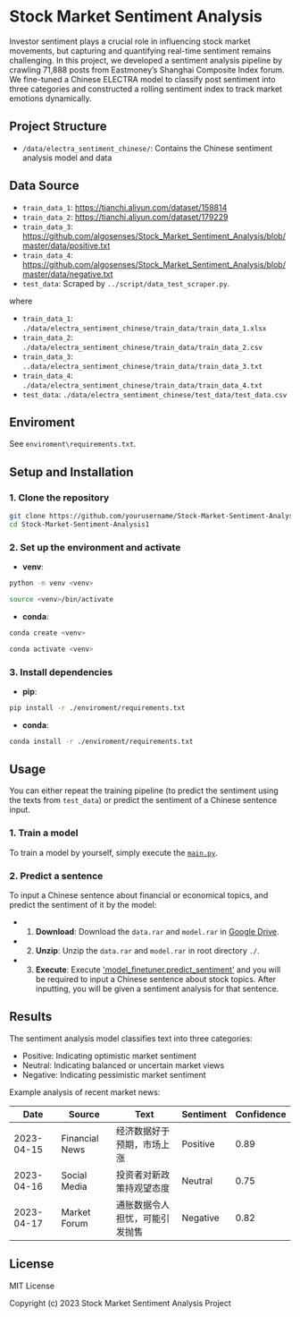 # Stock Market Sentiment Analysis

Investor sentiment plays a crucial role in influencing stock market movements, but capturing and quantifying real-time sentiment remains challenging. In this project, we developed a sentiment analysis pipeline by crawling 71,888 posts from Eastmoney’s Shanghai Composite Index forum. We fine-tuned a Chinese ELECTRA model to classify post sentiment into three categories and constructed a rolling sentiment index to track market emotions dynamically.

## Project Structure

- `/data/electra_sentiment_chinese/`: Contains the Chinese sentiment analysis model and data

## Data Source

- `train_data_1`: https://tianchi.aliyun.com/dataset/158814
- `train_data_2`: https://tianchi.aliyun.com/dataset/179229
- `train_data_3`: https://github.com/algosenses/Stock_Market_Sentiment_Analysis/blob/master/data/positive.txt
- `train_data_4`: https://github.com/algosenses/Stock_Market_Sentiment_Analysis/blob/master/data/negative.txt
- `test_data`: Scraped by `../script/data_test_scraper.py`.


where

- `train_data_1`: `./data/electra_sentiment_chinese/train_data/train_data_1.xlsx`
- `train_data_2`: `./data/electra_sentiment_chinese/train_data/train_data_2.csv`
- `train_data_3`: `..data/electra_sentiment_chinese/train_data/train_data_3.txt`
- `train_data_4`: `./data/electra_sentiment_chinese/train_data/train_data_4.txt`
- `test_data`: `./data/electra_sentiment_chinese/test_data/test_data.csv`

## Enviroment

See `enviroment\requirements.txt`.

## Setup and Installation

### 1. Clone the repository

```bash
git clone https://github.com/yourusername/Stock-Market-Sentiment-Analysis1.git
cd Stock-Market-Sentiment-Analysis1
```

### 2. Set up the environment and activate

- **venv**:

```bash
python -m venv <venv>

source <venv>/bin/activate
```

- **conda**:

```bash
conda create <venv>

conda activate <venv>
```

### 3. Install dependencies

- **pip**:

```bash
pip install -r ./enviroment/requirements.txt
```

- **conda**:

```bash
conda install -r ./enviroment/requirements.txt
```

## Usage

You can either repeat the training pipeline (to predict the sentiment using the texts from `test_data`) or predict the sentiment of a Chinese sentence input.

### 1. Train a model

To train a model by yourself, simply execute the [`main.py`]().

### 2. Predict a sentence

To input a Chinese sentence about financial or economical topics, and predict the sentiment of it by the model:

- 1. **Download**: Download the `data.rar` and `model.rar` in [Google Drive](https://drive.google.com/drive/folders/1XJNfichk1kVdcaTAptdlns2KVjW8eKPN?dmr=1&ec=wgc-drive-hero-goto).

- 2. **Unzip**: Unzip the `data.rar` and `model.rar` in root directory `./`.

- 3. **Execute**: Execute ['model_finetuner.predict_sentiment'](https://github.com/ZijianWang1125/Stock-Market-Sentiment-Analysis/blob/main/script/model_finetuner.py) and you will be required to input a Chinese sentence about stock topics. After inputting, you will be given a sentiment analysis for that sentence.

## Results

The sentiment analysis model classifies text into three categories:
- Positive: Indicating optimistic market sentiment
- Neutral: Indicating balanced or uncertain market views
- Negative: Indicating pessimistic market sentiment

Example analysis of recent market news:

| Date       | Source         | Text                           | Sentiment | Confidence |
| ---------- | -------------- | ------------------------------ | --------- | ---------- |
| 2023-04-15 | Financial News | 经济数据好于预期，市场上涨     | Positive  | 0.89       |
| 2023-04-16 | Social Media   | 投资者对新政策持观望态度       | Neutral   | 0.75       |
| 2023-04-17 | Market Forum   | 通胀数据令人担忧，可能引发抛售 | Negative  | 0.82       |

## License

MIT License

Copyright (c) 2023 Stock Market Sentiment Analysis Project
